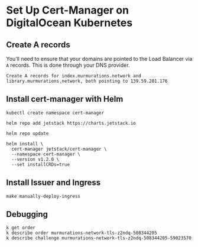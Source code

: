 # Set Up Cert-Manager on DigitalOcean Kubernetes

## Create A records

You’ll need to ensure that your domains are pointed to the Load Balancer via `A` records. This is done through your DNS provider.

```
Create A records for index.murmurations.network and library.murmurations.network, both pointing to 139.59.201.176
```

## Install cert-manager with Helm

```
kubectl create namespace cert-manager

helm repo add jetstack https://charts.jetstack.io

helm repo update

helm install \
  cert-manager jetstack/cert-manager \
  --namespace cert-manager \
  --version v1.2.0 \
  --set installCRDs=true
```

## Install Issuer and Ingress

```
make manually-deploy-ingress
```

## Debugging

```
k get order
k describe order murmurations-network-tls-z2ndq-508344205
k describe challenge murmurations-network-tls-z2ndq-508344205-59023570
```
